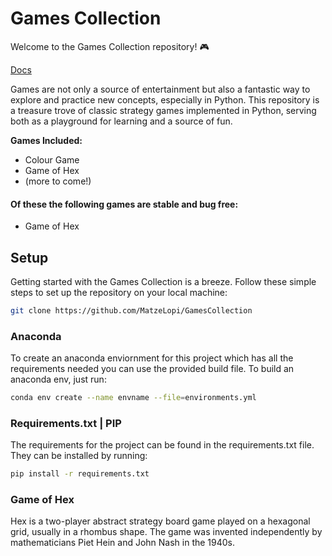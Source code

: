 # Games Collection

Welcome to the Games Collection repository! 🎮

[Docs](https://matzelopi.github.io/GamesCollection/GamesCollection/gamescollection.html)

Games are not only a source of entertainment but also a fantastic way to explore and practice new concepts, especially in Python. This repository is a treasure trove of classic strategy games implemented in Python, serving both as a playground for learning and a source of fun.

**Games Included:**
- Colour Game
- Game of Hex
- (more to come!)

#### Of these the following games are stable and bug free:
- Game of Hex

## Setup
Getting started with the Games Collection is a breeze. Follow these simple steps to set up the repository on your local machine:

```bash
git clone https://github.com/MatzeLopi/GamesCollection
```

### Anaconda
To create an anaconda enviornment for this project which has all the requirements needed you can use the provided build file. To build an anaconda env, just run:

```bash
conda env create --name envname --file=environments.yml
```

### Requirements.txt | PIP
The requirements for the project can be found in the requirements.txt file.
They can be installed by running:

```bash
pip install -r requirements.txt
```

### Game of Hex
Hex is a two-player abstract strategy board game played on a hexagonal grid, usually in a rhombus shape. The game was invented independently by mathematicians Piet Hein and John Nash in the 1940s.